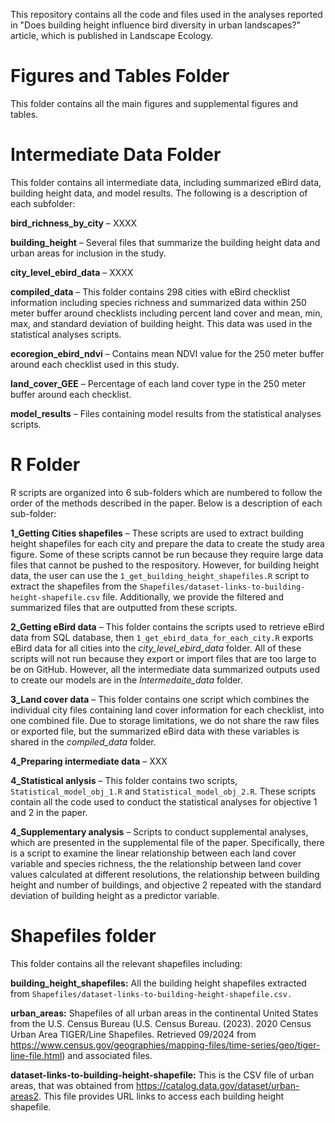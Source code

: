 This repository contains all the code and files used in the analyses reported in "Does building height influence bird diversity in urban landscapes?" article, which is published in Landscape Ecology.

# Figures and Tables Folder

This folder contains all the main figures and supplemental figures and tables.

# Intermediate Data Folder

This folder contains all intermediate data, including summarized eBird data, building height data, and model results. The following is a description of each subfolder:

**bird_richness_by_city** – XXXX

**building_height** – Several files that summarize the building height data and urban areas for inclusion in the study.

**city_level_ebird_data** – XXXX

**compiled_data** – This folder contains 298 cities with eBird checklist information including species richness and summarized data within 250 meter buffer around checklists including percent land cover and mean, min, max, and standard deviation of building height. This data was used in the statistical analyses scripts.

**ecoregion_ebird_ndvi** – Contains mean NDVI value for the 250 meter buffer around each checklist used in this study.

**land_cover_GEE** – Percentage of each land cover type in the 250 meter buffer around each checklist.

**model_results** – Files containing model results from the statistical analyses scripts.

# R Folder

R scripts are organized into 6 sub-folders which are numbered to follow the order of the methods described in the paper. Below is a description of each sub-folder:

**1_Getting Cities shapefiles** – These scripts are used to extract building height shapefiles for each city and prepare the data to create the study area figure. Some of these scripts cannot be run because they require large data files that cannot be pushed to the respository. However, for building height data, the user can use the `1_get_building_height_shapefiles.R` script to extract the shapefiles from the `Shapefiles/dataset-links-to-building-height-shapefile.csv` file. Additionally, we provide the filtered and summarized files that are outputted from these scripts.

**2_Getting eBird data** – This folder contains the scripts used to retrieve eBird data from SQL database, then `1_get_ebird_data_for_each_city.R` exports eBird data for all cities into the *city_level_ebird_data* folder. All of these scripts will not run because they export or import files that are too large to be on GitHub. However, all the intermediate data summarized outputs used to create our models are in the *Intermedaite_data* folder. 

**3_Land cover data** – This folder contains one script which combines the individual city files containing land cover information for each checklist, into one combined file. Due to storage limitations, we do not share the raw files or exported file, but the summarized eBird data with these variables is shared in the *compiled_data* folder.

**4_Preparing intermediate data** – XXX

**4_Statistical anlysis** – This folder contains two scripts, `Statistical_model_obj_1.R` and `Statistical_model_obj_2.R`. These scripts contain all the code used to conduct the statistical analyses for objective 1 and 2 in the paper.

**4_Supplementary analysis** – Scripts to conduct supplemental analyses, which are presented in the supplemental file of the paper. Specifically, there is a script to examine the linear relationship between each land cover variable and species richness, the the relationship between land cover values calculated at different resolutions, the relationship between building height and number of buildings, and objective 2 repeated with the standard deviation of building height as a predictor variable.

# Shapefiles folder

This folder contains all the relevant shapefiles including:

**building_height_shapefiles:** All the building height shapefiles extracted from `Shapefiles/dataset-links-to-building-height-shapefile.csv.`

**urban_areas:** Shapefiles of all urban areas in the continental United States from the U.S. Census Bureau (U.S. Census Bureau. (2023). 2020 Census Urban Area TIGER/Line Shapefiles. Retrieved 09/2024 from <https://www.census.gov/geographies/mapping-files/time-series/geo/tiger-line-file.html>) and associated files.

**dataset-links-to-building-height-shapefile:** This is the CSV file of urban areas, that was obtained from <https://catalog.data.gov/dataset/urban-areas2>. This file provides URL links to access each building height shapefile.
